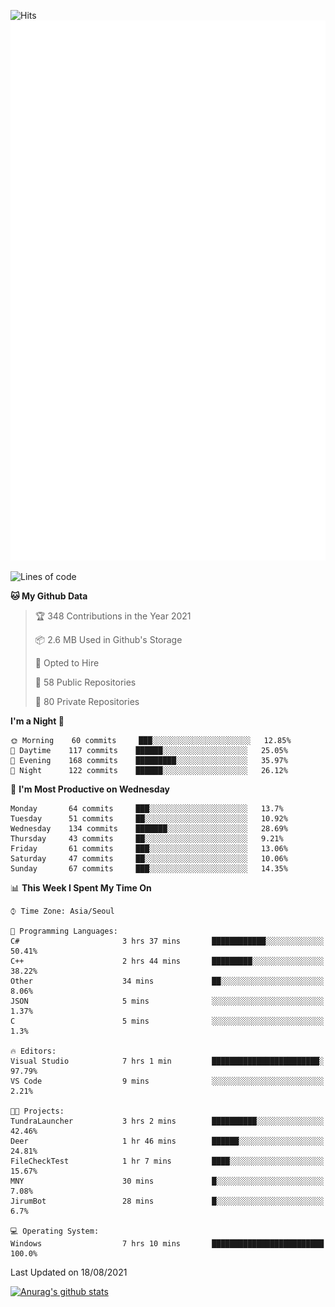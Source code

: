 ![Hits](https://hits.seeyoufarm.com/api/count/incr/badge.svg?url=https%3A%2F%2Fgithub.com%2Fkokose1234&count_bg=%2379C83D&title_bg=%23555555&icon=apple.svg&icon_color=%23E7E7E7&title=hits&edge_flat=false)
<br/>
![Metrics](https://github.com/kokose1234/kokose1234/blob/main/github-metrics.svg)

<!--START_SECTION:waka-->
![Lines of code](https://img.shields.io/badge/From%20Hello%20World%20I%27ve%20Written-12.4%20million%20lines%20of%20code-blue)

**🐱 My Github Data** 

> 🏆 348 Contributions in the Year 2021
 > 
> 📦 2.6 MB Used in Github's Storage 
 > 
> 💼 Opted to Hire
 > 
> 📜 58 Public Repositories 
 > 
> 🔑 80 Private Repositories  
 > 
**I'm a Night 🦉** 

```text
🌞 Morning    60 commits     ███░░░░░░░░░░░░░░░░░░░░░░   12.85% 
🌆 Daytime    117 commits    ██████░░░░░░░░░░░░░░░░░░░   25.05% 
🌃 Evening    168 commits    █████████░░░░░░░░░░░░░░░░   35.97% 
🌙 Night      122 commits    ██████░░░░░░░░░░░░░░░░░░░   26.12%

```
📅 **I'm Most Productive on Wednesday** 

```text
Monday       64 commits     ███░░░░░░░░░░░░░░░░░░░░░░   13.7% 
Tuesday      51 commits     ██░░░░░░░░░░░░░░░░░░░░░░░   10.92% 
Wednesday    134 commits    ███████░░░░░░░░░░░░░░░░░░   28.69% 
Thursday     43 commits     ██░░░░░░░░░░░░░░░░░░░░░░░   9.21% 
Friday       61 commits     ███░░░░░░░░░░░░░░░░░░░░░░   13.06% 
Saturday     47 commits     ██░░░░░░░░░░░░░░░░░░░░░░░   10.06% 
Sunday       67 commits     ███░░░░░░░░░░░░░░░░░░░░░░   14.35%

```


📊 **This Week I Spent My Time On** 

```text
⌚︎ Time Zone: Asia/Seoul

💬 Programming Languages: 
C#                       3 hrs 37 mins       ████████████░░░░░░░░░░░░░   50.41% 
C++                      2 hrs 44 mins       █████████░░░░░░░░░░░░░░░░   38.22% 
Other                    34 mins             ██░░░░░░░░░░░░░░░░░░░░░░░   8.06% 
JSON                     5 mins              ░░░░░░░░░░░░░░░░░░░░░░░░░   1.37% 
C                        5 mins              ░░░░░░░░░░░░░░░░░░░░░░░░░   1.3%

🔥 Editors: 
Visual Studio            7 hrs 1 min         ████████████████████████░   97.79% 
VS Code                  9 mins              ░░░░░░░░░░░░░░░░░░░░░░░░░   2.21%

🐱‍💻 Projects: 
TundraLauncher           3 hrs 2 mins        ██████████░░░░░░░░░░░░░░░   42.46% 
Deer                     1 hr 46 mins        ██████░░░░░░░░░░░░░░░░░░░   24.81% 
FileCheckTest            1 hr 7 mins         ████░░░░░░░░░░░░░░░░░░░░░   15.67% 
MNY                      30 mins             █░░░░░░░░░░░░░░░░░░░░░░░░   7.08% 
JirumBot                 28 mins             █░░░░░░░░░░░░░░░░░░░░░░░░   6.7%

💻 Operating System: 
Windows                  7 hrs 10 mins       █████████████████████████   100.0%

```


 Last Updated on 18/08/2021
<!--END_SECTION:waka-->

[![Anurag's github stats](https://github-readme-stats.vercel.app/api?username=kokose1234&theme=dracula)](https://github.com/anuraghazra/github-readme-stats)



	
